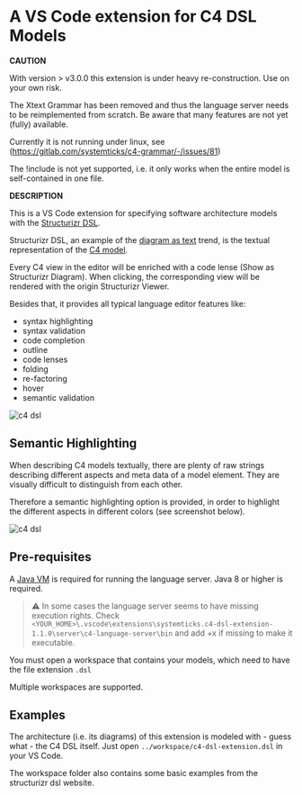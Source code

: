 # A VS Code extension for C4 DSL Models

**CAUTION**

With version > v3.0.0 this extension is under heavy re-construction.
Use on your own risk.

The Xtext Grammar has been removed and thus the language server needs to be reimplemented from scratch. 
Be aware that many features are not yet (fully) available.

Currently it is not running under linux, see (https://gitlab.com/systemticks/c4-grammar/-/issues/81)

The !include is not yet supported, i.e. it only works when the entire model is self-contained in one file.

**DESCRIPTION**

This is a VS Code extension for specifying software architecture models with the [Structurizr DSL](https://github.com/structurizr/dsl).

Structurizr DSL, an example of the [diagram as text](https://structurizr.com/help/text) trend, is the textual representation of the [C4 model](https://c4model.com/).

Every C4 view in the editor will be enriched with a code lense (Show as Structurizr Diagram). When clicking, the corresponding view will be rendered with the origin Structurizr Viewer.

Besides that, it provides all typical language editor features like:

* syntax highlighting
* syntax validation
* code completion
* outline
* code lenses
* folding
* re-factoring
* hover
* semantic validation

![c4 dsl](https://gitlab.com/systemticks/c4-grammar/-/raw/17706e9b41936def3e1a27f8289f6e138ab92707/extension/images/c4dsl-screenshot-1.png)

## Semantic Highlighting

When describing C4 models textually, there are plenty of raw strings describing different aspects and meta data of a model element. They are visually difficult to distinguish from each other.

Therefore a semantic highlighting option is provided, in order to highlight the different aspects in different colors (see screenshot below).

![c4 dsl](https://gitlab.com/systemticks/c4-grammar/-/raw/master/extension/images/c4dsl-semantic-highlighting.png)

## Pre-requisites

A [Java VM](http://java.com/en/download/) is required for running the language server. Java 8 or higher is required.

> :warning: In some cases the language server seems to have missing execution rights. Check `<YOUR_HOME>\.vscode\extensions\systemticks.c4-dsl-extension-1.1.0\server\c4-language-server\bin` and add +x if missing to make it executable.

You must open a workspace that contains your models, which need to have the file extension `.dsl` 

Multiple workspaces are supported.

## Examples

The architecture (i.e. its diagrams) of this extension is modeled with - guess what - the C4 DSL itself.
Just open `../workspace/c4-dsl-extension.dsl` in your VS Code.

The workspace folder also contains some basic examples from the structurizr dsl website.

